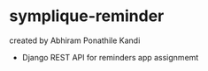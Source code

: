 ﻿# symplique-reminder
created by Abhiram Ponathile Kandi

- Django REST API for reminders app assignmemt


